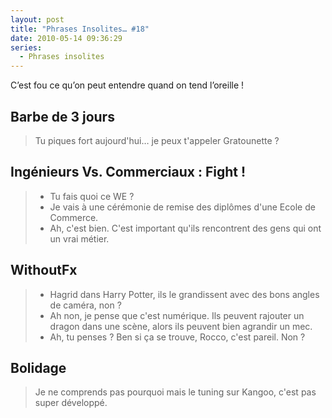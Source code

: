 ```yaml
---
layout: post
title: "Phrases Insolites… #18"
date: 2010-05-14 09:36:29
series:
  - Phrases insolites
---
```


C’est fou ce qu’on peut entendre quand on tend l’oreille&nbsp;!

<!-- more -->

## Barbe de 3 jours

> Tu piques fort aujourd'hui… je peux t'appeler Gratounette&nbsp;?

## Ingénieurs Vs. Commerciaux&nbsp;: Fight&nbsp;!

> - Tu fais quoi ce WE&nbsp;?
> - Je vais à une cérémonie de remise des diplômes d'une Ecole de Commerce.
> - Ah, c'est bien. C'est important qu'ils rencontrent des gens qui ont un vrai métier.

## WithoutFx

> - Hagrid dans Harry Potter, ils le grandissent avec des bons angles de caméra, non&nbsp;?
> - Ah non, je pense que c'est numérique. Ils peuvent rajouter un dragon dans une scène, alors ils peuvent bien agrandir un mec.
> - Ah, tu penses&nbsp;? Ben si ça se trouve, Rocco, c'est pareil. Non&nbsp;?

## Bolidage

> Je ne comprends pas pourquoi mais le tuning sur Kangoo, c'est pas super développé.
